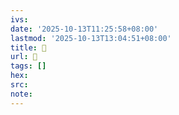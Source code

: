 ```yaml
---
ivs:
date: '2025-10-13T11:25:58+08:00'
lastmod: '2025-10-13T13:04:51+08:00'
title: 󰋵
url: 󰋵
tags: []
hex: 
src:
note:
---
```

